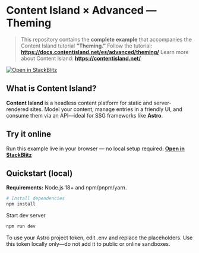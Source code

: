 # Content Island × Advanced — Theming

> This repository contains the **complete example** that accompanies the Content Island tutorial **“Theming.”**
> Follow the tutorial: **https://docs.contentisland.net/es/advanced/theming/**
> Learn more about Content Island: **https://contentisland.net/**

[![Open in StackBlitz](https://developer.stackblitz.com/img/open_in_stackblitz.svg)](https://stackblitz.com/github.com/content-island/sandbox-theming?file=README.md)

## What is Content Island?
**Content Island** is a headless content platform for static and server-rendered sites.
Model your content, manage entries in a friendly UI, and consume them via an API—ideal for SSG frameworks like **Astro**.

## Try it online
Run this example live in your browser — no local setup required:
**[Open in StackBlitz](https://stackblitz.com/github.com/content-island/sandbox-theming?file=README.md)**

## Quickstart (local)

**Requirements:** Node.js 18+ and npm/pnpm/yarn.

```bash
# Install dependencies
npm install
```

Start dev server

```bash
npm run dev
```

To use your Astro project token, edit .env and replace the placeholders. Use this token locally only—do not add it to public or online sandboxes.
